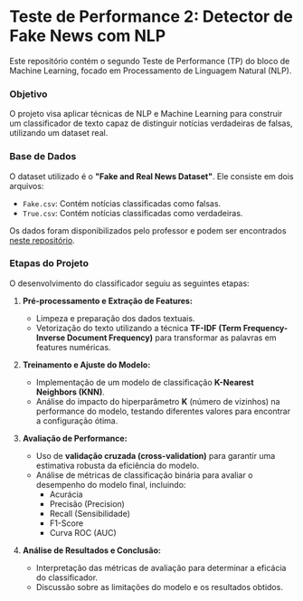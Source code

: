 # Teste de Performance 2: Detector de Fake News com NLP

Este repositório contém o segundo Teste de Performance (TP) do bloco de Machine Learning, focado em Processamento de Linguagem Natural (NLP).

### Objetivo

O projeto visa aplicar técnicas de NLP e Machine Learning para construir um classificador de texto capaz de distinguir notícias verdadeiras de falsas, utilizando um dataset real.

### Base de Dados

O dataset utilizado é o **"Fake and Real News Dataset"**. Ele consiste em dois arquivos:
* `Fake.csv`: Contém notícias classificadas como falsas.
* `True.csv`: Contém notícias classificadas como verdadeiras.

Os dados foram disponibilizados pelo professor e podem ser encontrados [neste repositório](https://github.com/professortiagoinfnet/inteligencia_artificial/tree/main).

### Etapas do Projeto

O desenvolvimento do classificador seguiu as seguintes etapas:

1.  **Pré-processamento e Extração de Features:**
    * Limpeza e preparação dos dados textuais.
    * Vetorização do texto utilizando a técnica **TF-IDF (Term Frequency-Inverse Document Frequency)** para transformar as palavras em features numéricas.

2.  **Treinamento e Ajuste do Modelo:**
    * Implementação de um modelo de classificação **K-Nearest Neighbors (KNN)**.
    * Análise do impacto do hiperparâmetro **K** (número de vizinhos) na performance do modelo, testando diferentes valores para encontrar a configuração ótima.

3.  **Avaliação de Performance:**
    * Uso de **validação cruzada (cross-validation)** para garantir uma estimativa robusta da eficiência do modelo.
    * Análise de métricas de classificação binária para avaliar o desempenho do modelo final, incluindo:
        * Acurácia
        * Precisão (Precision)
        * Recall (Sensibilidade)
        * F1-Score
        * Curva ROC (AUC)

4.  **Análise de Resultados e Conclusão:**
    * Interpretação das métricas de avaliação para determinar a eficácia do classificador.
    * Discussão sobre as limitações do modelo e os resultados obtidos.
